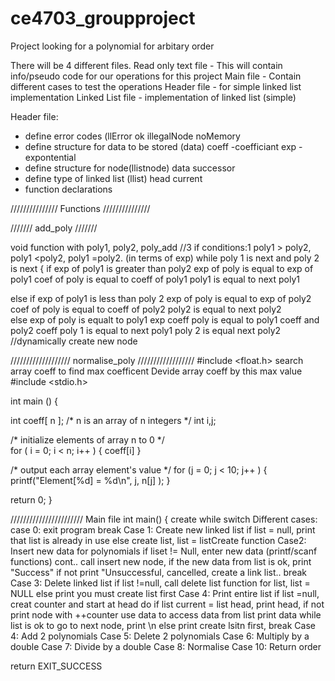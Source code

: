 # ce4703_groupproject
Project looking for a polynomial for arbitary order

There will be 4 different files.
Read only text file - This will contain info/pseudo code for our operations for this project
Main file - Contain different cases to test the operations
Header file - for simple linked list implementation
Linked List file - implementation of linked list (simple)


Header file:
* define error codes (llError
  ok
  illegalNode
  noMemory
* define structure for data to be stored (data)
  coeff -coefficiant
  exp - expontential
* define structure for node(llistnode)
  data
  successor 
* define type of linked list (llist)
  head
  current 
* function declarations




///////////////
Functions
///////////////


///////
add_poly
///////



void function with poly1, poly2, poly_add
//3 if conditions:1 poly1 > poly2, poly1 <poly2, poly1 =poly2.   (in terms of exp)
while  poly 1 is next and poly 2 is next
{
if exp of poly1 is greater than poly2
  exp of poly is equal to exp of poly1
  coef of poly is equal to coeff of poly1
  poly1 is equal to next poly1
  
else if exp of poly1 is less than poly 2
   exp of poly is equal to exp of poly2
  coef of poly is equal to coeff of poly2
  poly2 is equal to next poly2  
else
  exp of poly is equalt to poly1 exp
  coeff poly is equal to poly1 coeff and poly2 coeff
  poly 1 is equal to next poly1
  poly 2 is equal next poly2
//dynamically create new node



///////////////////
normalise_poly
////////////////// 
#include <float.h>
search array coeff to find max coefficent
Devide array coeff by this max value
#include <stdio.h>
 
int main () {

   int coeff[ n ]; /* n is an array of n integers */
   int i,j;
 
   /* initialize elements of array n to 0 */         
   for ( i = 0; i < n; i++ ) {
      coeff[i]
   }
   
   /* output each array element's value */
   for (j = 0; j < 10; j++ ) {
      printf("Element[%d] = %d\n", j, n[j] );
   }
 
   return 0;
}


///////////////////////
Main file
int main()
{
create
while
switch
Different cases:
case 0: exit program
break
Case 1: Create new linked list
if list = null, print that list is already in use
else create list, list = listCreate function
Case2: Insert new data for polynomials
if liset != Null, enter new data (printf/scanf functions)
  cont.. call insert new node, if the new data from list is ok, print "Success"
        if not print "Unsuccessful, cancelled, create a link list.. break
Case 3: Delete linked list
if list !=null, call delete list function for list, list = NULL
else print you must create list first
Case 4: Print entire list
 if list =null, creat counter and start at head
 do if list current = list head, print head, if not print node with ++counter
 use data to access data from list
 print data
  while list is ok to go to next node, print \n
  else print create lsitn first, break
Case 4: Add 2 polynomials
Case 5: Delete 2 polynomials
Case 6: Multiply by a double
Case 7: Divide by a double
Case 8: Normalise
Case 10: Return order

return EXIT_SUCCESS
